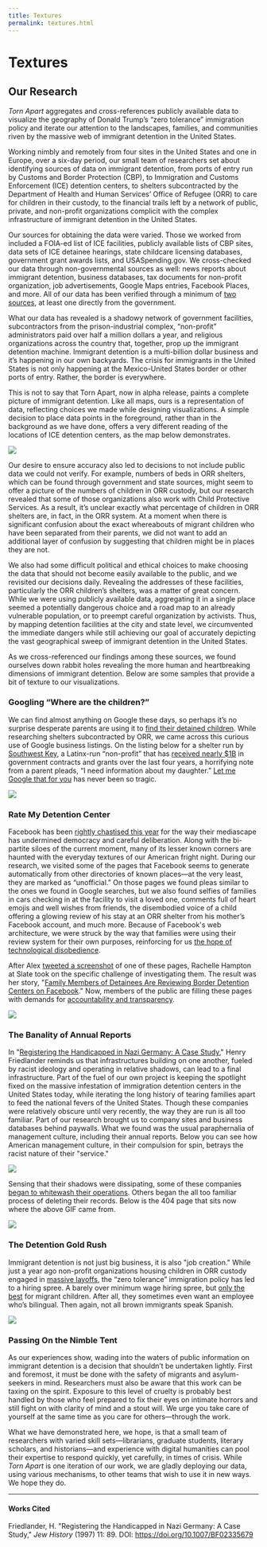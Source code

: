 ```yaml
---
title: Textures
permalink: textures.html
---
```


# Textures

## Our Research

*Torn Apart* aggregates and cross-references publicly available data to visualize the geography of Donald Trump’s “zero tolerance” immigration policy and iterate our attention to the landscapes, families, and communities riven by the massive web of immigrant detention in the United States.

Working nimbly and remotely from four sites in the United States and one in Europe, over a six-day period, our small team of researchers set about identifying sources of data on immigrant detention, from ports of entry run by Customs and Border Protection (CBP), to Immigration and Customs Enforcement (ICE) detention centers, to shelters subcontracted by the Department of Health and Human Services’ Office of Refugee (ORR) to care for children in their custody, to the financial trails left by a network of public, private, and non-profit organizations complicit with the complex infrastructure of immigrant detention in the United States. 

Our sources for obtaining the data were varied. Those we worked from included a FOIA-ed list of ICE facilities, publicly available lists of CBP sites, data sets of ICE detainee hearings, state childcare licensing databases, government grant awards lists, and USASpending.gov. We cross-checked our data through non-governmental sources as well: news reports about immigrant detention, business databases, tax documents for non-profit organization, job advertisements, Google Maps entries, Facebook Places, and more. All of our data has been verified through a minimum of [two sources]({{site.baseurl}}/bibliography.html), at least one directly from the government. 

What our data has revealed is a shadowy network of government facilities, subcontractors from the prison-industrial complex, “non-profit” administrators paid over half a million dollars a year, and religious organizations across the country that, together, prop up the immigrant detention machine. Immigrant detention is a multi-billion dollar business and it’s happening in our own backyards. The crisis for immigrants in the United States is not only happening at the Mexico-United States border or other ports of entry. Rather, the border is everywhere. 

This is not to say that Torn Apart, now in alpha release, paints a complete picture of immigrant detention. Like all maps, ours is a representation of data, reflecting choices we made while designing visualizations. A simple decision to place data points in the foreground, rather than in the background as we have done, offers a very different reading of the locations of ICE detention centers, as the map below demonstrates.

![]({{site.baseurl}}/assets/figures/textures-fig1.png)

Our desire to ensure accuracy also led to decisions to not include public data we could not verify. For example, numbers of beds in ORR shelters, which can be found through government and state sources, might seem to offer a picture of the numbers of children in ORR custody, but our research revealed that some of those organizations also work with Child Protective Services. As a result, it’s unclear exactly what percentage of children in ORR shelters are, in fact, in the ORR system. At a moment when there is significant confusion about the exact whereabouts of migrant children who have been separated from their parents, we did not want to add an additional layer of confusion by suggesting that children might be in places they are not.   

We also had some difficult political and ethical choices to make choosing the data that should not become easily available to the public, and we revisited our decisions daily. Revealing the addresses of these facilities, particularly the ORR children’s shelters, was a matter of great concern. While we were using publicly available data, aggregating it in a single place seemed a potentially dangerous choice and a road map to an already vulnerable population, or to preempt careful organization by activists. Thus, by mapping detention facilities at the city and state level, we circumvented the immediate dangers while still achieving our goal of accurately depicting the vast geographical sweep of immigrant detention in the United States. 

As we cross-referenced our findings among these sources, we found ourselves down rabbit holes revealing the more human and heartbreaking dimensions of immigrant detention. Below are some samples that provide a bit of texture to our visualizations.


### Googling “Where are the children?”

We can find almost anything on Google these days, so perhaps it’s no surprise desperate parents are using it to [find their detained children](https://www.vice.com/en_us/article/435mqd/how-charities-are-trying-to-reunite-separated-immigrant-families). While researching shelters subcontracted by ORR, we came across this curious use of Google business listings. On the listing below for a shelter run by [Southwest Key](http://www.swkey.org), a Latinx-run “non-profit” that has [received nearly $1B](https://www.usaspending.gov/#/search/281d94b393e15b6a0caf31afd04d1261) in government contracts and grants over the last four years, a horrifying note from a parent pleads, “I need information about my daughter.” [Let me Google that for you](http://lmgtfy.com/?q=where+is+my+detained+child%3F) has never been so tragic. 

![]({{site.baseurl}}/assets/figures/textures-fig2.png)

### Rate My Detention Center

Facebook has been [rightly chastised this year](https://www.amazon.com/Antisocial-Media-Disconnects-Undermines-Democracy/dp/0190841168) for the way their mediascape has undermined democracy and careful deliberation. Along with the bi-partite siloes of the current moment, many of its lesser known corners are haunted with the everyday textures of our American fright night. During our research, we visited some of the pages that Facebook seems to generate automatically from other directories of known places—at the very least, they are marked as “unofficial.” On those pages we found pleas similar to the ones we found in Google searches, but we also found selfies of families in cars checking in at the facility to visit a loved one, comments full of heart emojis and well wishes from friends, the disembodied voice of a child offering a glowing review of his stay at an ORR shelter from his mother’s Facebook account, and much more. Because of Facebook's web architecture, we were struck by the way that families were using their review system for their own purposes, reinforcing for us [the hope of technological disobedience](http://www.technologicaldisobedience.com/). 

After Alex [tweeted a screenshot](https://twitter.com/elotroalex/status/1008896200869908481) of one of these pages, Rachelle Hampton at Slate took on the specific challenge of investigating them. The result was her story, "[Family Members of Detainees Are Reviewing Border Detention Centers on Facebook](https://slate.com/human-interest/2018/06/detainees-family-members-are-reviewing-border-detention-centers-on-facebook-and-google.html)." Now, members of the public are filling these pages with demands for [accountability and transparency](https://www.facebook.com/pages/Southwest-Key-Programs/463839093693174). 

![]({{site.baseurl}}/assets/figures/textures-fig3.jpg)


### The Banality of Annual Reports

In "[Registering the Handicapped in Nazi Germany: A Case Study]({{site.baseurl}}/assets/docs/friedlander-registering.pdf)," Henry Friedlander reminds us that infrastructures building on one another, fueled by racist ideology and operating in relative shadows, can lead to a final infrastructure. Part of the fuel of our own project is keeping the spotlight fixed on the massive infestation of immigration detention centers in the United States today, while iterating the long history of tearing families apart to feed the national fevers of the United States. Though these companies were relatively obscure until very recently, the way they are run is all too familiar. Part of our research brought us to company sites and business databases behind paywalls. What we found was the usual paraphernalia of management culture, including their annual reports. Below you can see how American management culture, in their compulsion for spin, betrays the racist nature of their "service." 

![]({{site.baseurl}}/assets/figures/textures-fig4.png)


Sensing that their shadows were dissipating, some of these companies  [began to whitewash their operations](http://www.mtctrains.com/mtcs-involvement-in-operating-ice-detention-centers/). Others began the all too familiar process of deleting their records. Below is the 404 page that sits now where the above GIF came from.

![]({{site.baseurl}}/assets/figures/textures-fig5.png)


### The Detention Gold Rush

Immigrant detention is not just big business, it is also "job creation." While just a year ago non-profit organizations housing children in ORR custody engaged in [massive layoffs](http://valleycentral.com/news/local/southwest-key-program-conducts-mass-layoffs-due-to-recent-decline-in-immigration), the “zero tolerance” immigration policy has led to a hiring spree. A barely over minimum wage hiring spree, but [only the best](https://www.texasmonthly.com/news/southwest-key-hired-child-case-manager-previously-arrested-child-pornography/) for migrant children. After all, they sometimes even want an employee who’s bilingual. Then again, not all brown immigrants speak Spanish. 

![]({{site.baseurl}}/assets/figures/textures-fig6.png)

### Passing On the Nimble Tent

As our experiences show, wading into the waters of public information on immigrant detention is a decision that shouldn’t be undertaken lightly. First and foremost, it must be done with the safety of migrants and asylum-seekers in mind. Researchers must also be aware that this work can be taxing on the spirit. Exposure to this level of cruelty is probably best handled by those who feel prepared to fix their eyes on intimate horrors and still fight on with clarity of mind and a stout will. We urge you take care of yourself at the same time as you care for others—through the work.

What we have demonstrated here, we hope, is that a small team of researchers with varied skill sets—librarians, graduate students, literary scholars, and historians—and experience with digital humanities can pool their expertise to respond quickly, yet carefully, in times of crisis. While *Torn Apart* is one iteration of our work, we are gladly deploying our data, using various mechanisms, to other teams that wish to use it in new ways. We hope they do.

--- 

#### Works Cited

Friedlander, H. "Registering the Handicapped in Nazi Germany: A Case Study," *Jew History* (1997) 11: 89. DOI: https://doi.org/10.1007/BF02335679
